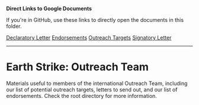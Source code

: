 **Direct Links to Google Documents**

If you're in GitHub, use these links to directly open the documents in this folder.

[Declaratory Letter](https://docs.google.com/open?id=18vpJ7AMBOTGLGPLltisirqgArTMp0MZUXc81syGiizA)
[Endorsements](https://docs.google.com/open?id=1SWA8PWpf6XLyeiWBsy4gkebq6clVa3O7V3AwLJGTb2s)
[Outreach Targets](https://docs.google.com/open?id=1piKWkKTFbA5hL4g5AEYSZi06QyAZHBUa08qCtvCKn0s)
[Signatory Letter](https://docs.google.com/open?id=13NlgAldtmbrDimdiO4i7xVtjFxcpABi0DmsH5cFu8Z4)

***

# Earth Strike: Outreach Team

Materials useful to members of the international Outreach Team, including our list of potential outreach targets, letters to send out, and our list of endorsements. Check the root directory for more information.